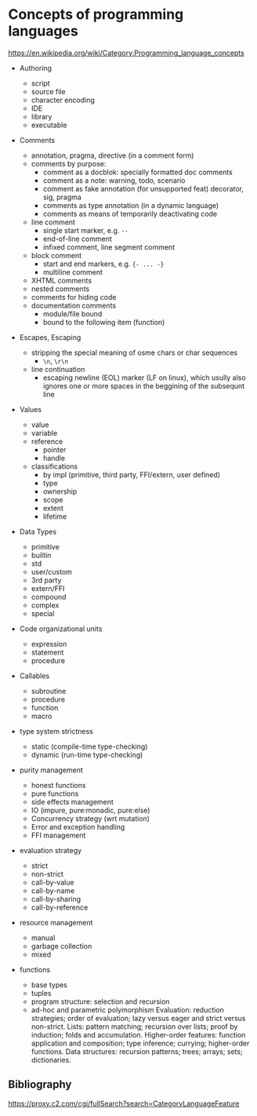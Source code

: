 # Concepts of programming languages

https://en.wikipedia.org/wiki/Category:Programming_language_concepts

* Authoring
  - script
  - source file
  - character encoding
  - IDE
  - library
  - executable

* Comments
  - annotation, pragma, directive (in a comment form)
  - comments by purpose:
    - comment as a docblok: specially formatted doc comments
    - comment as a note: warning, todo, scenario
    - comment as fake annotation (for unsupported feat) decorator, sig, pragma
    - comments as type annotation (in a dynamic language)
    - comments as means of temporarily deactivating code
  - line comment
    - single start marker, e.g. `--`
    - end-of-line comment
    - infixed comment, line segment comment
  - block comment
    - start and end markers, e.g. `{- ... -}`
    - multiline comment
  - XHTML comments
  - nested comments
  - comments for hiding code
  - documentation comments
    - module/file bound
    - bound to the following item (function)

* Escapes, Escaping
  - stripping the special meaning of osme chars or char sequences
    - `\n`, `\r\n`
  - line continuation
    - escaping newline (EOL) marker (LF on linux), which usully also ignores one or more spaces in the beggining of the subsequnt line

* Values
  - value
  - variable
  - reference
    - pointer
    - handle
  - classifications
    - by impl (primitive, third party, FFI/extern, user defined)
    - type
    - ownership
    - scope
    - extent
    - lifetime

* Data Types
  - primitive
  - builtin
  - std
  - user/custom
  - 3rd party
  - extern/FFI
  - compound
  - complex
  - special


* Code organizational units
  - expression
  - statement
  - procedure

* Callables
  - subroutine
  - procedure
  - function
  - macro


* type system strictness
  - static (compile-time type-checking)
  - dynamic (run-time type-checking)
* purity management
  - honest functions
  - pure functions
  - side effects management
  - IO (impure, pure:monadic, pure:else)
  - Concurrency strategy (wrt mutation)
  - Error and exception handling
  - FFI management
* evaluation strategy
  - strict
  - non-strict
  - call-by-value
  - call-by-name
  - call-by-sharing
  - call-by-reference
* resource management
  - manual
  - garbage collection
  - mixed


* functions
  - base types
  - tuples
  - program structure: selection and recursion
  - ad-hoc and parametric polymorphism
Evaluation:
reduction strategies; order of evaluation; lazy versus eager and strict versus non-strict.
Lists:
pattern matching; recursion over lists; proof by induction; folds and accumulation.
Higher-order features:
function application and composition; type inference; currying; higher-order functions.
Data structures:
recursion patterns; trees; arrays; sets; dictionaries.



## Bibliography

https://proxy.c2.com/cgi/fullSearch?search=CategoryLanguageFeature
